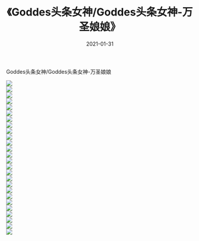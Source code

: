 ﻿---
layout: post
title:  《Goddes头条女神/Goddes头条女神-万圣娘娘》
date:   2021-01-31
img: http://pic.660000.xyz/1:/网络美图/2021/Goddes头条女神/Goddes头条女神-万圣娘娘/000.jpg
categories: [美女, 清纯, 唯美]
---

Goddes头条女神/Goddes头条女神-万圣娘娘

 ![](http://pic.660000.xyz/1:/网络美图/2021/Goddes头条女神/Goddes头条女神-万圣娘娘/001.jpg) <br>![](http://pic.660000.xyz/1:/网络美图/2021/Goddes头条女神/Goddes头条女神-万圣娘娘/002.jpg) <br>![](http://pic.660000.xyz/1:/网络美图/2021/Goddes头条女神/Goddes头条女神-万圣娘娘/003.jpg) <br>![](http://pic.660000.xyz/1:/网络美图/2021/Goddes头条女神/Goddes头条女神-万圣娘娘/004.jpg) <br>![](http://pic.660000.xyz/1:/网络美图/2021/Goddes头条女神/Goddes头条女神-万圣娘娘/005.jpg) <br>![](http://pic.660000.xyz/1:/网络美图/2021/Goddes头条女神/Goddes头条女神-万圣娘娘/006.jpg) <br>![](http://pic.660000.xyz/1:/网络美图/2021/Goddes头条女神/Goddes头条女神-万圣娘娘/007.jpg) <br>![](http://pic.660000.xyz/1:/网络美图/2021/Goddes头条女神/Goddes头条女神-万圣娘娘/008.jpg) <br>![](http://pic.660000.xyz/1:/网络美图/2021/Goddes头条女神/Goddes头条女神-万圣娘娘/009.jpg) <br>![](http://pic.660000.xyz/1:/网络美图/2021/Goddes头条女神/Goddes头条女神-万圣娘娘/010.jpg) <br>![](http://pic.660000.xyz/1:/网络美图/2021/Goddes头条女神/Goddes头条女神-万圣娘娘/011.jpg) <br>![](http://pic.660000.xyz/1:/网络美图/2021/Goddes头条女神/Goddes头条女神-万圣娘娘/012.jpg) <br>![](http://pic.660000.xyz/1:/网络美图/2021/Goddes头条女神/Goddes头条女神-万圣娘娘/013.jpg) <br>![](http://pic.660000.xyz/1:/网络美图/2021/Goddes头条女神/Goddes头条女神-万圣娘娘/014.jpg) <br>![](http://pic.660000.xyz/1:/网络美图/2021/Goddes头条女神/Goddes头条女神-万圣娘娘/015.jpg) <br>![](http://pic.660000.xyz/1:/网络美图/2021/Goddes头条女神/Goddes头条女神-万圣娘娘/016.jpg) <br>![](http://pic.660000.xyz/1:/网络美图/2021/Goddes头条女神/Goddes头条女神-万圣娘娘/017.jpg) <br>![](http://pic.660000.xyz/1:/网络美图/2021/Goddes头条女神/Goddes头条女神-万圣娘娘/018.jpg) <br>![](http://pic.660000.xyz/1:/网络美图/2021/Goddes头条女神/Goddes头条女神-万圣娘娘/019.jpg) <br>![](http://pic.660000.xyz/1:/网络美图/2021/Goddes头条女神/Goddes头条女神-万圣娘娘/020.jpg) <br>![](http://pic.660000.xyz/1:/网络美图/2021/Goddes头条女神/Goddes头条女神-万圣娘娘/021.jpg) <br>![](http://pic.660000.xyz/1:/网络美图/2021/Goddes头条女神/Goddes头条女神-万圣娘娘/022.jpg) <br>![](http://pic.660000.xyz/1:/网络美图/2021/Goddes头条女神/Goddes头条女神-万圣娘娘/023.jpg) <br>![](http://pic.660000.xyz/1:/网络美图/2021/Goddes头条女神/Goddes头条女神-万圣娘娘/024.jpg) <br>![](http://pic.660000.xyz/1:/网络美图/2021/Goddes头条女神/Goddes头条女神-万圣娘娘/025.jpg) <br>![](http://pic.660000.xyz/1:/网络美图/2021/Goddes头条女神/Goddes头条女神-万圣娘娘/026.jpg) <br>